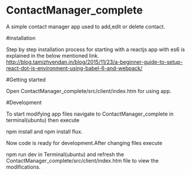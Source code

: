 # ContactManager_complete

A simple contact manager app used to add,edit or delete contact.

#installation

Step by step installation process for starting with a reactjs app with es6 is explained in the below mentioned link.
http://blog.tamizhvendan.in/blog/2015/11/23/a-beginner-guide-to-setup-react-dot-js-environment-using-babel-6-and-webpack/

#Getting started

Open ContactManager_complete/src/client/index.htm for using app.

#Development

To start modifying app files navigate to ContactManager_complete in terminal(ubuntu) then execute

npm install and npm install flux.

Now code is ready for development.After changing files execute

npm run dev in Terminal(ubuntu) and refresh the ContactManager_complete/src/client/index.htm file to view the modifications.

